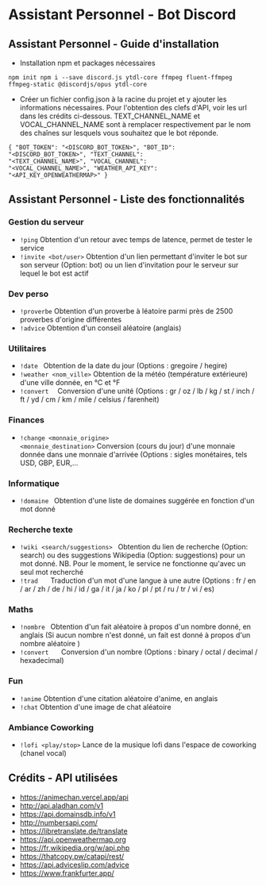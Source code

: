# Assistant Personnel - Bot Discord

## Assistant Personnel - Guide d'installation

* Installation npm et packages nécessaires

<code>npm init
npm i --save  discord.js ytdl-core ffmpeg fluent-ffmpeg ffmpeg-static @discordjs/opus ytdl-core</code>

* Créer un fichier config.json à la racine du projet et y ajouter les informations nécessaires. Pour l'obtention des clefs d'API, voir les url dans les crédits ci-dessous. TEXT_CHANNEL_NAME et VOCAL_CHANNEL_NAME sont à remplacer respectivement par le nom des chaînes sur lesquels vous souhaitez que le bot réponde.

<code>{
    "BOT_TOKEN": "<DISCORD_BOT_TOKEN>",
    "BOT_ID": "<DISCORD_BOT_TOKEN>",
    "TEXT_CHANNEL": "<TEXT_CHANNEL_NAME>",
    "VOCAL_CHANNEL": "<VOCAL_CHANNEL_NAME>",
    "WEATHER_API_KEY": "<API_KEY_OPENWEATHERMAP>"
}</code>

## Assistant Personnel - Liste des fonctionnalités

### Gestion du serveur

* <code>!ping</code> Obtention d'un retour avec temps de latence, permet de tester le service
* <code>!invite <bot/user></code> Obtention d'un lien permettant d'inviter le bot sur son serveur (Option: bot) ou un lien d'invitation pour le serveur sur lequel le bot est actif

### Dev perso

* <code>!proverbe</code> Obtention d'un proverbe à léatoire parmi près de 2500 proverbes d'origine différentes
* <code>!advice</code> Obtention d'un conseil aléatoire (anglais)

### Utilitaires

* <code>!date <format></code> Obtention de la date du jour (Options : gregoire / hegire)
* <code>!weather <nom_ville></code> Obtention de la météo (température extérieure) d'une ville donnée, en °C et °F
* <code>!convert <nombre> <origine></code> Conversion d'une unité (Options : gr / oz / lb / kg / st / inch / ft / yd / cm / km / mile / celsius / farenheit)

### Finances

* <code>!change <monnaie_origine> <monnaie_destination></code> Conversion (cours du jour) d'une monnaie donnée dans une monnaie d'arrivée (Options : sigles monétaires, tels USD, GBP, EUR,...

### Informatique

* <code>!domaine <mot></code> Obtention d'une liste de domaines suggérée en fonction d'un mot donné

### Recherche texte

* <code>!wiki <search/suggestions> <mot></code> Obtention du lien de recherche (Option: search) ou des suggestions Wikipedia (Option: suggestions) pour un mot donné. NB. Pour le moment, le service ne fonctionne qu'avec un seul mot recherché
* <code>!trad <mot> <origine> <destination></code> Traduction d'un mot d'une langue à une autre (Options : fr / en / ar / zh / de / hi / id / ga / it / ja / ko / pl / pt / ru / tr / vi / es)

### Maths

* <code>!nombre <nombre></code> Obtention d'un fait aléatoire à propos d'un nombre donné, en anglais (Si aucun nombre n'est donné, un fait est donné à propos d'un nombre aléatoire )
* <code>!convert <nombre> <origine> <destination></code> Conversion d'un nombre (Options : binary / octal / decimal / hexadecimal)


### Fun

* <code>!anime</code> Obtention d'une citation aléatoire d'anime, en anglais
* <code>!chat</code> Obtention d'une image de chat aléatoire

### Ambiance Coworking

* <code>!lofi <play/stop></code> Lance de la musique lofi dans l'espace de coworking (chanel vocal)

## Crédits - API utilisées

* https://animechan.vercel.app/api
* http://api.aladhan.com/v1
* https://api.domainsdb.info/v1
* http://numbersapi.com/
* https://libretranslate.de/translate
* https://api.openweathermap.org
* https://fr.wikipedia.org/w/api.php
* https://thatcopy.pw/catapi/rest/
* https://api.adviceslip.com/advice
* https://www.frankfurter.app/

